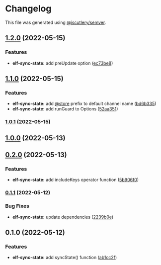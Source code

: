 # Changelog

This file was generated using [@jscutlery/semver](https://github.com/jscutlery/semver).

## [1.2.0](https://github.com/RicardoJBarrios/elf-sync-state/compare/elf-sync-state-1.1.0...elf-sync-state-1.2.0) (2022-05-15)

### Features

- **elf-sync-state:** add preUpdate option ([ec73be8](https://github.com/RicardoJBarrios/elf-sync-state/commit/ec73be8315c6b2f3d1892d0d363812a0c30cde48))

## [1.1.0](https://github.com/RicardoJBarrios/elf-sync-state/compare/elf-sync-state-1.0.1...elf-sync-state-1.1.0) (2022-05-15)

### Features

- **elf-sync-state:** add [@store](https://github.com/store) prefix to default channel name ([bd6b335](https://github.com/RicardoJBarrios/elf-sync-state/commit/bd6b335117e0c10e4f1aa4924296769696a96d2e))
- **elf-sync-state:** add runGuard to Options ([52aa351](https://github.com/RicardoJBarrios/elf-sync-state/commit/52aa351ae4aac5797272c65b217fbb0a136247fb))

### [1.0.1](https://github.com/RicardoJBarrios/elf-sync-state/compare/elf-sync-state-1.0.0...elf-sync-state-1.0.1) (2022-05-15)

## [1.0.0](https://github.com/RicardoJBarrios/elf-sync-state/compare/elf-sync-state-0.2.0...elf-sync-state-1.0.0) (2022-05-13)

## [0.2.0](https://github.com/RicardoJBarrios/elf-sync-state/compare/elf-sync-state-0.1.1...elf-sync-state-0.2.0) (2022-05-13)

### Features

- **elf-sync-state:** add includeKeys operator function ([5b906f0](https://github.com/RicardoJBarrios/elf-sync-state/commit/5b906f0ad9bd44a0e81afb7e87860e9a07de5459))

### [0.1.1](https://github.com/RicardoJBarrios/elf-sync-state/compare/elf-sync-state-0.1.0...elf-sync-state-0.1.1) (2022-05-12)

### Bug Fixes

- **elf-sync-state:** update dependencies ([2239b0e](https://github.com/RicardoJBarrios/elf-sync-state/commit/2239b0ecf414e1b10094670919d16019e0857c17))

## 0.1.0 (2022-05-12)

### Features

- **elf-sync-state:** add syncState() function ([ab1cc2f](https://github.com/RicardoJBarrios/elf-sync-state/commit/ab1cc2f6537ae15e927eb19f73e0b5a8a6f1d592))

